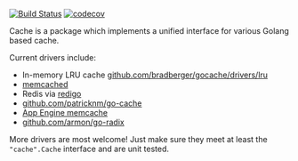 [![Build Status](https://semaphoreci.com/api/v1/brad/gocache/branches/master/shields_badge.svg)](https://semaphoreci.com/brad/gocache)
[![codecov](https://codecov.io/gh/bradberger/gocache/branch/master/graph/badge.svg)](https://codecov.io/gh/bradberger/gocache)

Cache is a package which implements a unified interface for various Golang based cache.

Current drivers include:

- In-memory LRU cache  [github.com/bradberger/gocache/drivers/lru](https://godoc.org/github.com/bradberger/gocache/drivers/lru)
- [memcached](https://godoc.org/github.com/bradfitz/gomemcache/memcache)
- Redis via [redigo](https://godoc.org/github.com/garyburd/redigo/redis)
- [github.com/patricknm/go-cache](https://godoc.org/github.com/patricknm/go-cache)
- [App Engine memcache](https://godoc.org/google.golang.org/appengine/memcache)
- [github.com/armon/go-radix](https://godoc.org/github.com/armon/go-radix)

More drivers are most welcome! Just make sure they meet at least the `"cache".Cache`
interface and are unit tested.
